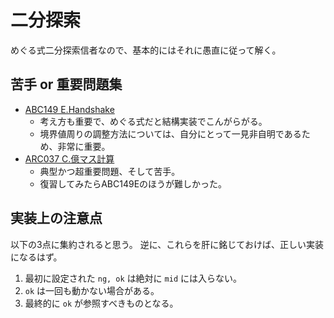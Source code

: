 # 二分探索

めぐる式二分探索信者なので、基本的にはそれに愚直に従って解く。

## 苦手 or 重要問題集

- [ABC149 E.Handshake](https://atcoder.jp/contests/abc149/tasks/abc149_e)
  - 考え方も重要で、めぐる式だと結構実装でこんがらがる。
  - 境界値周りの調整方法については、自分にとって一見非自明であるため、非常に重要。
- [ARC037 C.億マス計算](https://atcoder.jp/contests/arc037/tasks/arc037_c)
  - 典型かつ超重要問題、そして苦手。
  - 復習してみたらABC149Eのほうが難しかった。

## 実装上の注意点

以下の3点に集約されると思う。
逆に、これらを肝に銘じておけば、正しい実装になるはず。

1. 最初に設定された `ng, ok` は絶対に `mid` には入らない。
2. `ok` は一回も動かない場合がある。
3. 最終的に `ok` が参照すべきものとなる。


